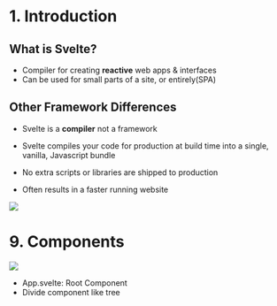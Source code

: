 # 1. Introduction

## What is Svelte?

- Compiler for creating **reactive** web apps & interfaces
- Can be used for small parts of a site, or entirely(SPA)

## Other Framework Differences

- Svelte is a **compiler** not a framework
- Svelte compiles your code for production at build time into a single, vanilla, Javascript bundle

- No extra scripts or libraries are shipped to production
- Often results in a faster running website

![](https://i.imgur.com/QTuet3D.png)

# 9. Components

![](https://i.imgur.com/5F1zULj.png)

- App.svelte: Root Component
- Divide component like tree